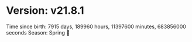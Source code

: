 # Version: v21.8.1
Time since birth: 7915 days, 189960 hours, 11397600 minutes, 683856000 seconds
Season: Spring 🌸

